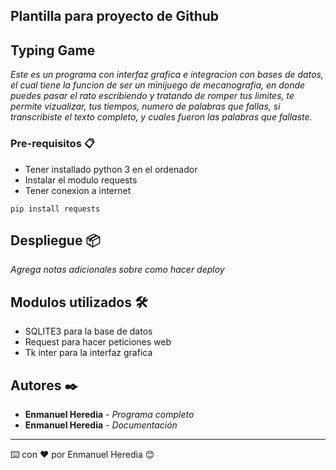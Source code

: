 ## Plantilla para proyecto de Github
## Typing Game

_Este es un programa con interfaz grafica e integracion con bases de datos, el cual tiene la funcion de ser un minijuego de mecanografia, en donde puedes pasar el rato escribiendo y tratando de romper tus limites, te permite vizualizar, tus tiempos, numero de palabras que fallas, si transcribiste el texto completo, y cuales fueron las palabras que fallaste._

### Pre-requisitos 📋

* Tener installado python 3 en el ordenador
* Instalar el modulo requests
* Tener conexion a internet

```
pip install requests
```

## Despliegue 📦

_Agrega notas adicionales sobre como hacer deploy_

## Modulos utilizados 🛠️

* SQLITE3 para la base de datos
* Request para hacer peticiones web
* Tk inter para la interfaz grafica


## Autores ✒️

* **Enmanuel Heredia** - *Programa completo* 
* **Enmanuel Heredia** - *Documentación*



---
⌨️ con ❤️ por Enmanuel Heredia 😊
